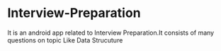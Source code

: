 # Interview-Preparation
It is an android app related to Interview Preparation.It consists of many  questions on topic Like Data Strucuture
